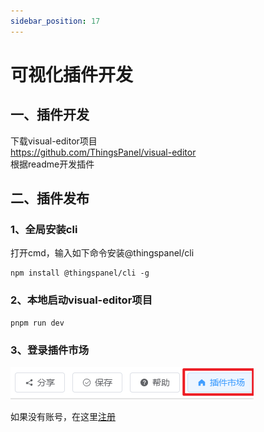 ```yaml
---
sidebar_position: 17
---
```


# 可视化插件开发

## 一、插件开发
下载visual-editor项目  
https://github.com/ThingsPanel/visual-editor  
根据readme开发插件


## 二、插件发布
### 1、全局安装cli  
打开cmd，输入如下命令安装@thingspanel/cli
```
npm install @thingspanel/cli -g
```
### 2、本地启动visual-editor项目
```
pnpm run dev
```

### 3、登录插件市场
![](images\visualEditor_2_3_1.png)

如果没有账号，在这里[注册](http://r.thingspanel.cn/login?register=true)


